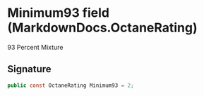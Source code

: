 # Minimum93 field (MarkdownDocs.OctaneRating)
93 Percent Mixture

## Signature
```csharp
public const OctaneRating Minimum93 = 2;
```
